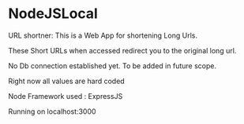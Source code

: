 # NodeJSLocal
URL shortner: This is a Web App for shortening Long Urls. 

These Short URLs when accessed redirect you to the original long url.

No Db connection established yet. To be added in future scope. 

Right now all values are hard coded

Node Framework used : ExpressJS

Running on localhost:3000
